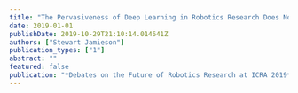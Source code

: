 ```yaml
---
title: "The Pervasiveness of Deep Learning in Robotics Research Does Not Impede Scientific Insights into Robotics Problems"
date: 2019-01-01
publishDate: 2019-10-29T21:10:14.014641Z
authors: ["Stewart Jamieson"]
publication_types: ["1"]
abstract: ""
featured: false
publication: "*Debates on the Future of Robotics Research at ICRA 2019*"
---
```



